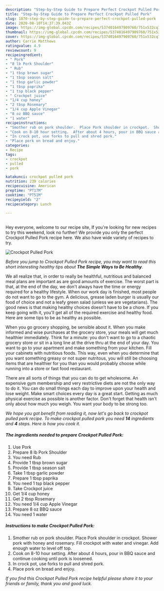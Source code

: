 ```yaml
---
description: "Step-by-Step Guide to Prepare Perfect Crockpot Pulled Pork"
title: "Step-by-Step Guide to Prepare Perfect Crockpot Pulled Pork"
slug: 1870-step-by-step-guide-to-prepare-perfect-crockpot-pulled-pork
date: 2020-08-10T14:37:39.043Z
image: https://img-global.cpcdn.com/recipes/5374016497909760/751x532cq70/crockpot-pulled-pork-recipe-main-photo.jpg
thumbnail: https://img-global.cpcdn.com/recipes/5374016497909760/751x532cq70/crockpot-pulled-pork-recipe-main-photo.jpg
cover: https://img-global.cpcdn.com/recipes/5374016497909760/751x532cq70/crockpot-pulled-pork-recipe-main-photo.jpg
author: Carrie Matthews
ratingvalue: 4.9
reviewcount: 9
recipeingredient:
- " Pork"
- "8 lb Pork Shoulder"
- " Rub"
- "1 tbsp brown sugar"
- "1 tbsp season salt"
- "1 tbsp garlic powder"
- "1 tbsp paprika"
- "1 tsp black pepper"
- " Crockpot juice"
- "1/4 cup honey"
- "2 tbsp Rosemary"
- "1/4 cup Apple Vinegar"
- "8 oz BBQ sauce"
- "1 water"
recipeinstructions:
- "Smother rub on pork shoulder.  Place Pork shoulder in crockpot.  Shower pork with honey and rosemary.  Fill crockpot with water and vinegar.  Add enough water to level off top."
- "Cook on 8-10 hour setting.  After about 4 hours, pour in BBQ sauce and continue cooking until pork is loosened."
- "In crock pot, use forks to pull and shred pork."
- "Place pork on bread and enjoy."
categories:
- Recipe
tags:
- crockpot
- pulled
- pork

katakunci: crockpot pulled pork 
nutrition: 239 calories
recipecuisine: American
preptime: "PT17M"
cooktime: "PT51M"
recipeyield: "2"
recipecategory: Lunch

---
```

<br>
Hey everyone, welcome to our recipe site, If you're looking for new recipes to try this weekend, look no further! We provide you only the perfect Crockpot Pulled Pork recipe here. We also have wide variety of recipes to try.
<br>


![Crockpot Pulled Pork](https://img-global.cpcdn.com/recipes/5374016497909760/751x532cq70/crockpot-pulled-pork-recipe-main-photo.jpg)

<i>Before you jump to Crockpot Pulled Pork recipe, you may want to read this short interesting healthy tips about <strong>The Simple Ways to Be Healthy</strong>.</i>

We all realize that, in order to really be healthful, nutritious and balanced meal plans are important as are good amounts of exercise. The worst part is that, at the end of the day, we don't always have the time or energy required for a healthy lifestyle. When our work day is finished, most people do not want to go to the gym. A delicious, grease laden burger is usually our food of choice and not a leafy green salad (unless we are vegetarians). The good news is that making healthy choices doesn’t have to be a chore. If you keep going with it, you'll get all of the required exercise and healthy food. Here are some tips to be as healthy as possible.

When you go grocery shopping, be sensible about it. When you make informed and wise purchases at the grocery store, your meals will get much healthier immediately. Think for a minute: you don't want to go to a chaotic grocery store or sit in a long line at the drive thru at the end of your day. You want to go to your apartment and make something from your kitchen. Fill your cabinets with nutritious foods. This way, even when you determine that you want something greasy or not super nutritous, you will still be choosing items that are healthier for you than you would probably choose while running into a store or fast food restaurant.

There are all sorts of things that you can do to get wholesome. An expensive gym membership and very restrictive diets are not the only way to do it. You can do small things each day to improve upon your health and lose weight. Make smart choices every day is a great start. Getting as much physical exercise as possible is another factor. Don't forget that health isn't only about how much you weigh. You want your body to be strong too. 


<i>We hope you got benefit from reading it, now let's go back to crockpot pulled pork recipe. To make crockpot pulled pork you need <strong>14</strong> ingredients and <strong>4</strong> steps. Here is how you cook it.
</i>

##### The ingredients needed to prepare Crockpot Pulled Pork:

1. Use  Pork
1. Prepare 8 lb Pork Shoulder
1. You need  Rub
1. Provide 1 tbsp brown sugar
1. Provide 1 tbsp season salt
1. Take 1 tbsp garlic powder
1. Prepare 1 tbsp paprika
1. You need 1 tsp black pepper
1. Take  Crockpot juice
1. Get 1/4 cup honey
1. Get 2 tbsp Rosemary
1. You need 1/4 cup Apple Vinegar
1. Prepare 8 oz BBQ sauce
1. You need 1 water


##### Instructions to make Crockpot Pulled Pork:

1. Smother rub on pork shoulder.  Place Pork shoulder in crockpot.  Shower pork with honey and rosemary.  Fill crockpot with water and vinegar.  Add enough water to level off top.
1. Cook on 8-10 hour setting.  After about 4 hours, pour in BBQ sauce and continue cooking until pork is loosened.
1. In crock pot, use forks to pull and shred pork.
1. Place pork on bread and enjoy.


<i>If you find this Crockpot Pulled Pork recipe helpful please share it to your friends or family, thank you and good luck.</i>
